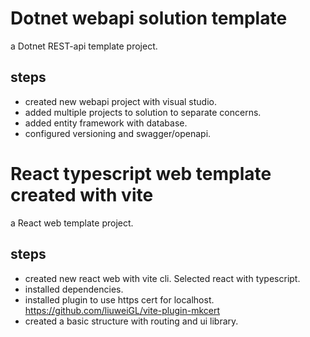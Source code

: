 # Dotnet webapi solution template

a Dotnet REST-api template project.

## steps

- created new webapi project with visual studio.
- added multiple projects to solution to separate concerns.
- added entity framework with database.
- configured versioning and swagger/openapi.

# React typescript web template created with vite

a React web template project.

## steps

- created new react web with vite cli. Selected react with typescript.
- installed dependencies.
- installed plugin to use https cert for localhost.
  https://github.com/liuweiGL/vite-plugin-mkcert
- created a basic structure with routing and ui library.
